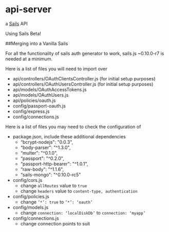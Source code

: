 # api-server

a [Sails](http://sailsjs.org) API 


Using Sails Beta!

##Merging into a Vanilla Sails

For all the functionality of sails auth generator to work, sails.js ~0.10.0-r7 is needed at a minimum.

Here is a list of files you will need to import over
- api/controllers/OAuthClientsController.js (for initial setup purposes)
- api/controllers/OAuthUsersController.js (for initial setup purposes)
- api/models/OAuthAccessTokens.js
- api/models/OAuthUsers.js
- api/policies/oauth.js
- config/passport-oauth.js
- config/express.js
- config/connections.js

Here is a list of files you may need to check the configuration of
- package.json, include these additional dependencies
    - “bcrypt-nodejs": "0.0.3",
    - “body-parser": "^1.3.0",
    - “multer": "^0.1.0",
    - “passport": "^0.2.0",
    - “passport-http-bearer": "^1.0.1",
    - “raw-body": "^1.1.6",
    - “sails-mongo": "^0.10.0-rc5"
- config/cors.js
    - change `allRoutes` value to `true`
    - change `headers` value to `content-type, authentication`
- config/policies.js
    - change `’*’: true` to `’*’: ‘oauth’`
- config/models.js
    - change `connection: ‘localDiskDb’` to `connection: ‘myapp’`
- config/connections.js
    - change connection points to suit
